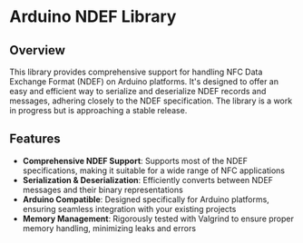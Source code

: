 # Arduino NDEF Library

## Overview

This library provides comprehensive support for handling NFC Data Exchange
Format (NDEF) on Arduino platforms.
It's designed to offer an easy and efficient way to serialize and deserialize
NDEF records and messages,
adhering closely to the NDEF specification.
The library is a work in progress but is approaching a stable release.

## Features

- **Comprehensive NDEF Support**:
  Supports most of the NDEF specifications, making it suitable for a wide range
  of NFC applications
- **Serialization & Deserialization**:
  Efficiently converts between NDEF messages and their binary representations
- **Arduino Compatible**:
  Designed specifically for Arduino platforms, ensuring seamless integration
  with your existing projects
- **Memory Management**:
  Rigorously tested with Valgrind to ensure proper memory handling,
  minimizing leaks and errors
